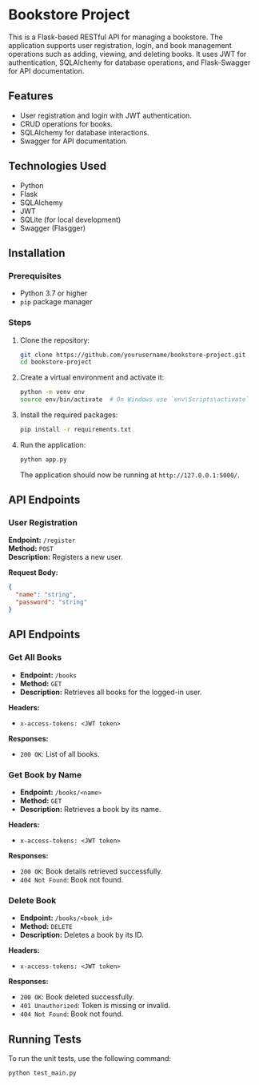 
# Bookstore Project

This is a Flask-based RESTful API for managing a bookstore. The application supports user registration, login, and book management operations such as adding, viewing, and deleting books. It uses JWT for authentication, SQLAlchemy for database operations, and Flask-Swagger for API documentation.

## Features

- User registration and login with JWT authentication.
- CRUD operations for books.
- SQLAlchemy for database interactions.
- Swagger for API documentation.

## Technologies Used

- Python
- Flask
- SQLAlchemy
- JWT
- SQLite (for local development)
- Swagger (Flasgger)

## Installation

### Prerequisites

- Python 3.7 or higher
- `pip` package manager

### Steps

1. Clone the repository:

    ```bash
    git clone https://github.com/yourusername/bookstore-project.git
    cd bookstore-project
    ```

2. Create a virtual environment and activate it:

    ```bash
    python -m venv env
    source env/bin/activate  # On Windows use `env\Scripts\activate`
    ```

3. Install the required packages:

    ```bash
    pip install -r requirements.txt
    ```

4. Run the application:

    ```bash
    python app.py
    ```

    The application should now be running at `http://127.0.0.1:5000/`.

## API Endpoints

### User Registration

**Endpoint:** `/register`  
**Method:** `POST`  
**Description:** Registers a new user.

**Request Body:**

```json
{
  "name": "string",
  "password": "string"
}
```

## API Endpoints

### Get All Books

- **Endpoint:** `/books`
- **Method:** `GET`
- **Description:** Retrieves all books for the logged-in user.

**Headers:**

- `x-access-tokens: <JWT token>`

**Responses:**

- `200 OK`: List of all books.

### Get Book by Name

- **Endpoint:** `/books/<name>`
- **Method:** `GET`
- **Description:** Retrieves a book by its name.

**Headers:**

- `x-access-tokens: <JWT token>`

**Responses:**

- `200 OK`: Book details retrieved successfully.
- `404 Not Found`: Book not found.

### Delete Book

- **Endpoint:** `/books/<book_id>`
- **Method:** `DELETE`
- **Description:** Deletes a book by its ID.

**Headers:**

- `x-access-tokens: <JWT token>`

**Responses:**

- `200 OK`: Book deleted successfully.
- `401 Unauthorized`: Token is missing or invalid.
- `404 Not Found`: Book not found.

## Running Tests

To run the unit tests, use the following command:

```bash
python test_main.py

